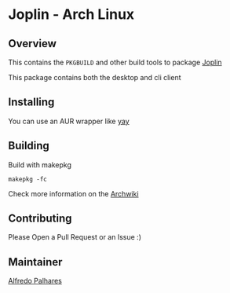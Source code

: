 # Joplin - Arch Linux

## Overview

This contains the `PKGBUILD` and other build tools to package
[Joplin](https://joplin.cozic.net/)

This package contains both the desktop and cli client

## Installing

You can use an AUR wrapper like [yay](https://aur.archlinux.org/packages/yay/)

## Building

Build with makepkg

```
makepkg -fc
```

Check more information on the [Archwiki](https://wiki.archlinux.org/index.php/Makepkg)

## Contributing

Please Open a Pull Request or an Issue :)

## Maintainer

 [Alfredo Palhares](https://github.com/masterkorp)

